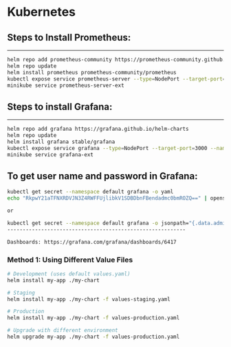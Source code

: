 # Kubernetes


## Steps to Install Prometheus:
--------------------------------
```bash
helm repo add prometheus-community https://prometheus-community.github.io/helm-charts
helm repo update
helm install prometheus prometheus-community/prometheus
kubectl expose service prometheus-server --type=NodePort --target-port=9090 --name=prometheus-server-ext
minikube service prometheus-server-ext
```

## Steps to install Grafana:
--------------------------
```bash
helm repo add grafana https://grafana.github.io/helm-charts
helm repo update
helm install grafana stable/grafana
kubectl expose service grafana --type=NodePort --target-port=3000 --name=grafana-ext
minikube service grafana-ext
```
## To get user name and password in Grafana:

```bash
kubectl get secret --namespace default grafana -o yaml
echo "RkpwY21aTFNXRDVJN3Z4RWFFUjlibkV1SDBDbnFBendadmc0bmROZQ==" | openssl base64 -d ; echo

or 

kubectl get secret --namespace default grafana -o jsonpath="{.data.admin-password}" | base64 --decode ; echo
----------------------------------------------------------

Dashboards: https://grafana.com/grafana/dashboards/6417

```


























### Method 1: Using Different Value Files
```bash
# Development (uses default values.yaml)
helm install my-app ./my-chart

# Staging
helm install my-app ./my-chart -f values-staging.yaml

# Production
helm install my-app ./my-chart -f values-production.yaml

# Upgrade with different environment
helm upgrade my-app ./my-chart -f values-production.yaml
```
